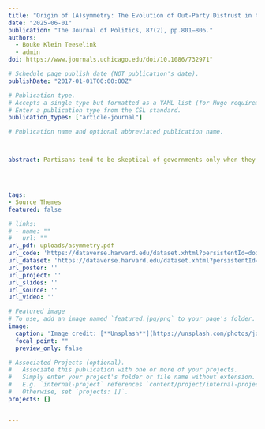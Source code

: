 ```yaml
---
title: "Origin of (A)symmetry: The Evolution of Out-Party Distrust in the United States"
date: "2025-06-01"
publication: "The Journal of Politics, 87(2), pp.801–806."
authors: 
  - Bouke Klein Teeselink
  - admin
doi: https://www.journals.uchicago.edu/doi/10.1086/732971"

# Schedule page publish date (NOT publication's date).
publishDate: "2017-01-01T00:00:00Z"

# Publication type.
# Accepts a single type but formatted as a YAML list (for Hugo requirements).
# Enter a publication type from the CSL standard.
publication_types: ["article-journal"]

# Publication name and optional abbreviated publication name.



abstract: Partisans tend to be skeptical of governments only when they are led by the other side. This president-in-power effect threatens democratic functioning by limiting partisans’ ability to hold their own party accountable. As polarization rises, the problems associated with this phenomenon are likely to intensify. This article examines the evolution and drivers of the president-in-power effect since 1974. Mirroring the general rise in polarization, we document a steady increase in the president-in-power effect. Our research demonstrates that this increase can be attributed to an intensification of partisan identification, combined with a growing perceived ideological distance from the opposed party. Contrasting the narrative that polarization is stronger on the right, however, we find evidence that the president-in-power effect has grown faster for Democrats than for Republicans. To explain this pattern, we show that highly educated people, who display a stronger president-in-power effect, have shifted toward the left in recent years.




tags:
- Source Themes
featured: false

# links:
# - name: ""
#   url: ""
url_pdf: uploads/asymmetry.pdf
url_code: 'https://dataverse.harvard.edu/dataset.xhtml?persistentId=doi:10.7910/DVN/FUSY37'
url_dataset: 'https://dataverse.harvard.edu/dataset.xhtml?persistentId=doi:10.7910/DVN/FUSY37'
url_poster: ''
url_project: ''
url_slides: ''
url_source: ''
url_video: ''

# Featured image
# To use, add an image named `featured.jpg/png` to your page's folder. 
image:
  caption: 'Image credit: [**Unsplash**](https://unsplash.com/photos/jdD8gXaTZsc)'
  focal_point: ""
  preview_only: false

# Associated Projects (optional).
#   Associate this publication with one or more of your projects.
#   Simply enter your project's folder or file name without extension.
#   E.g. `internal-project` references `content/project/internal-project/index.md`.
#   Otherwise, set `projects: []`.
projects: []


---
```

